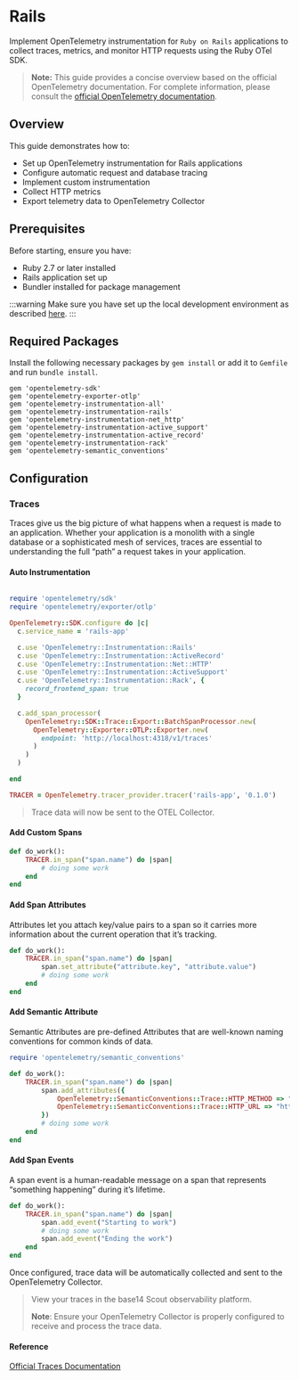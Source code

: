 # Rails

Implement OpenTelemetry instrumentation for `Ruby on Rails` applications to
collect traces, metrics, and monitor HTTP requests using the Ruby OTel SDK.

> **Note:** This guide provides a concise overview based on the official
> OpenTelemetry documentation. For complete information, please consult
> the
> [official OpenTelemetry documentation](https://opentelemetry.io/docs/languages/ruby/instrumentation).

## Overview

This guide demonstrates how to:

- Set up OpenTelemetry instrumentation for Rails applications
- Configure automatic request and database tracing
- Implement custom instrumentation
- Collect HTTP metrics
- Export telemetry data to OpenTelemetry Collector

## Prerequisites

Before starting, ensure you have:

- Ruby 2.7 or later installed
- Rails application set up
- Bundler installed for package management

:::warning
Make sure you have set up the local development environment as
described [here](../local-dev-env-setup.md).
:::

## Required Packages

Install the following necessary packages by `gem install` or add it to
`Gemfile` and run `bundle install`.

```plaintext
gem 'opentelemetry-sdk'
gem 'opentelemetry-exporter-otlp'
gem 'opentelemetry-instrumentation-all'
gem 'opentelemetry-instrumentation-rails'
gem 'opentelemetry-instrumentation-net_http'
gem 'opentelemetry-instrumentation-active_support'
gem 'opentelemetry-instrumentation-active_record'
gem 'opentelemetry-instrumentation-rack'
gem 'opentelemetry-semantic_conventions'
```

## Configuration

### Traces

Traces give us the big picture of what happens when a request is made to an
application. Whether your application is a monolith with a single
database or a sophisticated mesh of services, traces are essential to
understanding the full “path” a request takes in your application.

#### Auto Instrumentation

```ruby title="config/initializers/otel.rb"

require 'opentelemetry/sdk'
require 'opentelemetry/exporter/otlp'

OpenTelemetry::SDK.configure do |c|
  c.service_name = 'rails-app'

  c.use 'OpenTelemetry::Instrumentation::Rails'
  c.use 'OpenTelemetry::Instrumentation::ActiveRecord'
  c.use 'OpenTelemetry::Instrumentation::Net::HTTP'
  c.use 'OpenTelemetry::Instrumentation::ActiveSupport'
  c.use 'OpenTelemetry::Instrumentation::Rack', {
    record_frontend_span: true
  }

  c.add_span_processor(
    OpenTelemetry::SDK::Trace::Export::BatchSpanProcessor.new(
      OpenTelemetry::Exporter::OTLP::Exporter.new(
        endpoint: 'http://localhost:4318/v1/traces'
      )
    )
  )

end

TRACER = OpenTelemetry.tracer_provider.tracer('rails-app', '0.1.0')
```

> Trace data will now be sent to the OTEL Collector.

#### Add Custom Spans

```ruby
def do_work():
    TRACER.in_span("span.name") do |span|
        # doing some work
    end
end
```

#### Add Span Attributes

Attributes let you attach key/value pairs to a span so it carries more
information about the current operation that it’s tracking.

```ruby
def do_work():
    TRACER.in_span("span.name") do |span|
        span.set_attribute("attribute.key", "attribute.value")
        # doing some work
    end
end
```

#### Add Semantic Attribute

Semantic Attributes are pre-defined Attributes that are well-known naming
conventions for common kinds of data.

```ruby
require 'opentelemetry/semantic_conventions'

def do_work():
    TRACER.in_span("span.name") do |span|
        span.add_attributes({
            OpenTelemetry::SemanticConventions::Trace::HTTP_METHOD => "GET",
            OpenTelemetry::SemanticConventions::Trace::HTTP_URL => "https://opentelemetry.io/",
        })
        # doing some work
    end
end
```

#### Add Span Events

A span event is a human-readable message on a span that represents “something
happening” during it’s lifetime.

```ruby
def do_work():
    TRACER.in_span("span.name") do |span|
        span.add_event("Starting to work")
        # doing some work
        span.add_event("Ending the work")
    end
end
```

Once configured, trace data will be automatically collected and sent to
the OpenTelemetry Collector.

> View your traces in the base14 Scout observability platform.
>
> **Note**: Ensure your OpenTelemetry Collector is properly configured to
> receive and process the trace data.

#### Reference

[Official Traces Documentation](https://opentelemetry.io/docs/concepts/signals/traces/)
